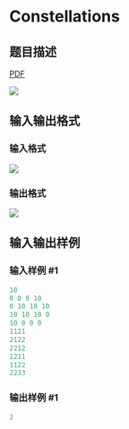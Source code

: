 # Constellations

## 题目描述

[problemUrl]: https://uva.onlinejudge.org/index.php?option=com_onlinejudge&Itemid=8&category=11&page=show_problem&problem=909

[PDF](https://uva.onlinejudge.org/external/9/p968.pdf)

![](https://cdn.luogu.com.cn/upload/vjudge_pic/UVA968/f9a728121824ede6bc3a5ef467a4c6d467b28fa5.png)

## 输入输出格式

### 输入格式

![](https://cdn.luogu.com.cn/upload/vjudge_pic/UVA968/424acc2b77112885ddedb9e7cce5d56f192c3436.png)

### 输出格式

![](https://cdn.luogu.com.cn/upload/vjudge_pic/UVA968/df969a413213e237ba7a24ba8ed8d186277538b2.png)

## 输入输出样例

### 输入样例 #1

```cpp
10
0 0 0 10
0 10 10 10
10 10 10 0
10 0 0 0
1121
2122
2212
1211
1122
2233
```


### 输出样例 #1

```cpp
2
```



